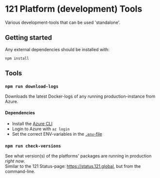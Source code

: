 # 121 Platform (development) Tools

Various development-tools that can be used 'standalone'.

## Getting started

Any external dependencies should be installed with:

```shell
npm install
```

## Tools

### `npm run download-logs`

Downloads the latest Docker-logs of any running production-instance from Azure.

#### Dependencies

- Install the [Azure CLI](https://aka.ms/azure-cli)
- Login to Azure with `az login`
- Set the correct ENV-variables in the [`.env`-file](./.env.example)

### `npm run check-versions`

See what version(s) of the platforms' packages are running in production _right now_.  
Similar to the 121 Status-page: <https://status.121.global>, but from the command-line.
